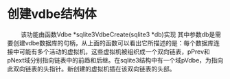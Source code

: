 # 创建vdbe结构体
&nbsp;&nbsp;&nbsp;&nbsp;&nbsp;&nbsp;&nbsp;&nbsp;该功能由函数Vdbe *sqlite3VdbeCreate(sqlite3 *db)实现
其中参数db是需要创建vdbe数据库的句柄，从上面的函数可以看出它所描述的是：每个数据库连接中可能有多个活动的虚拟机，这些虚拟机被组织成一个双向链表，pPrev和pNext域分别指向链表中的前趋和后继。在sqlite3结构中有一个域pVdbe，为指向此双向链表的头指针。新创建的虚拟机插在该双向链表的头部。
